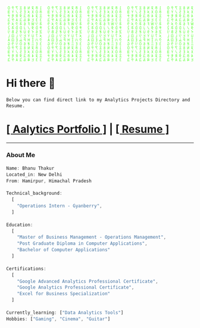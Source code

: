 <!--
**bhanu-thakur/bhanu-thakur** is a ✨ _special_ ✨ repository because its `README.md` (this file) appears on your GitHub profile.

Here are some ideas to get you started:

- 🔭 I’m currently working on ...
- 🌱 I’m currently learning ...
- 👯 I’m looking to collaborate on ...
- 🤔 I’m looking for help with ...
- 💬 Ask me about ...
- 📫 How to reach me: ...
- 😄 Pronouns: ...
- ⚡ Fun fact: ...
-->

<p align="center">
  <img 
    src="https://raw.githubusercontent.com/bhanu-thakur/bhanu-thakur/cefd134eac092dfc1e86c187c5d68075feabf33c/assets/matrix.svg"
  >
</p>

# Hi there 👋

```
Below you can find direct link to my Analytics Projects Directory and Resume.
```

# [[ Aalytics Portfolio ]](https://github.com/bhanu-thakur/friendly-sniffle/wiki) | [[ Resume ]](https://onedrive.live.com/?authkey=%21AJq%5Ft%5F5sjSjCzdc&id=CEA95E92A534446E%217167&cid=CEA95E92A534446E&parId=root&parQt=sharedby&o=OneUp)
***
### About Me

```Javascript
Name: Bhanu Thakur
Located_in: New Delhi
From: Hamirpur, Himachal Pradesh

Technical_background:
  [
    "Operations Intern - Gyanberry",
  ]
  
Education:
  [
    "Master of Business Management - Operations Management",
    "Post Graduate Diploma in Computer Applications",
    "Bachelor of Computer Applications"
  ]
 
Certifications:
  [
    "Google Advanced Analytics Professional Certificate",
    "Google Analytics Professional Certificate",
    "Excel for Business Specialization"
  ]

Currently_learning: ["Data Analytics Tools"]
Hobbies: ["Gaming", "Cinema", "Guitar"]
```

